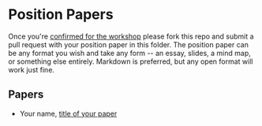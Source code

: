 # Position Papers

Once you're [confirmed for the workshop](https://github.com/michaelkeeling/saturn2018-growing-great-software-designers-workshop/how-to-join.md)
please fork this repo and submit a pull request with your position paper
in this folder.  The position paper can be any format you wish and take any
form -- an essay, slides, a mind map, or something else entirely.  Markdown is
preferred, but any open format will work just fine.

## Papers

* Your name, [title of your paper](#)
